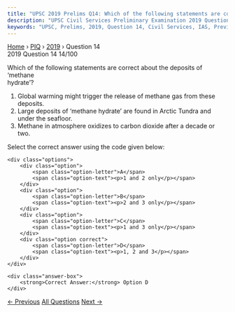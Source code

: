 ```yaml
---
title: "UPSC 2019 Prelims Q14: Which of the following statements are correct about the depo..."
description: "UPSC Civil Services Preliminary Examination 2019 Question 14 with options and answer"
keywords: "UPSC, Prelims, 2019, Question 14, Civil Services, IAS, Previous Year Questions"
---
```


<nav class="breadcrumb">
    <a href="../../">Home</a>
    <span>›</span>
    <a href="../">PIQ</a>
    <span>›</span>
    <a href="./">2019</a>
    <span>›</span>
    <span>Question 14</span>
</nav>

<div class="question-header">
    <div class="question-meta">
        <span class="year-badge">2019</span>
        <span class="question-number">Question 14</span>
        <span class="progress">14/100</span>
    </div>
    <div class="progress-bar">
        <div class="progress-fill" style="width: 14.0%"></div>
    </div>
</div>

<div class="question-content">
    <div class="question-text">
        <p>Which of the following statements are correct about the deposits of ‘methane<br />
hydrate’?</p>
<ol>
<li>Global warming might trigger the release of methane gas from these deposits.</li>
<li>Large deposits of ‘methane hydrate’ are found in Arctic Tundra and under the seafloor.</li>
<li>Methane in atmosphere oxidizes to carbon dioxide after a decade or two.</li>
</ol>
<p>Select the correct answer using the code given below:</p>
    </div>
    
    <div class="options">
        <div class="option">
            <span class="option-letter">A</span>
            <span class="option-text"><p>1 and 2 only</p></span>
        </div>
        <div class="option">
            <span class="option-letter">B</span>
            <span class="option-text"><p>2 and 3 only</p></span>
        </div>
        <div class="option">
            <span class="option-letter">C</span>
            <span class="option-text"><p>1 and 3 only</p></span>
        </div>
        <div class="option correct">
            <span class="option-letter">D</span>
            <span class="option-text"><p>1, 2 and 3</p></span>
        </div>
    </div>

    <div class="answer-box">
        <strong>Correct Answer:</strong> Option D
    </div>
</div>

<div class="question-nav">
    <a href="../q013-consider-the-following-states-1-chhattisgarh-2-mad/" class="nav-btn prev">← Previous</a>
    <a href="../" class="nav-btn center">All Questions</a>
    <a href="../q015-consider-the-following-1-carbon-monoxide-2-methane/" class="nav-btn next">Next →</a>
</div>
